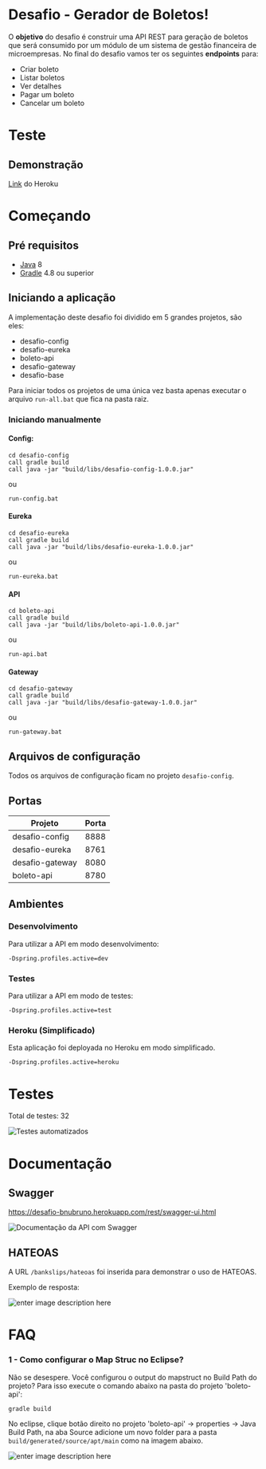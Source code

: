 # Desafio - Gerador de Boletos!

O **objetivo** do desafio é construir uma API REST para geração de boletos que será consumido por
um módulo de um sistema de gestão financeira de microempresas.
No final do desafio vamos ter os seguintes **endpoints** para:

 - Criar boleto
 - Listar boletos
 - Ver detalhes
 - Pagar um boleto
 - Cancelar um boleto

# Teste
 
 
## Demonstração

[Link](https://desafio-bnubruno.herokuapp.com/rest/swagger-ui.html#/bank-slip-endpoint) do Heroku

# Começando

## Pré requisitos
- [Java](https://java.com/pt_BR/download/) 8
- [Gradle](https://gradle.org/) 4.8 ou superior

## Iniciando a aplicação

A implementação deste desafio foi dividido em 5 grandes projetos, são eles:

 - desafio-config
 - desafio-eureka
 - boleto-api
 - desafio-gateway
 - desafio-base

Para iniciar todos os projetos de uma única vez basta apenas executar o arquivo `run-all.bat` que fica na pasta raiz.

### Iniciando manualmente

#### Config:

    cd desafio-config
    call gradle build
    call java -jar "build/libs/desafio-config-1.0.0.jar"

ou

    run-config.bat

#### Eureka

    cd desafio-eureka
    call gradle build
    call java -jar "build/libs/desafio-eureka-1.0.0.jar"
ou

    run-eureka.bat

#### API

    cd boleto-api
    call gradle build
    call java -jar "build/libs/boleto-api-1.0.0.jar"
ou

    run-api.bat

#### Gateway

	cd desafio-gateway
    call gradle build
    call java -jar "build/libs/desafio-gateway-1.0.0.jar"
   ou
   
    run-gateway.bat
    
## Arquivos de configuração

Todos os arquivos de configuração ficam no projeto `desafio-config`.

## Portas

|Projeto| Porta|
|--|--|
| desafio-config | 8888
| desafio-eureka| 8761
| desafio-gateway| 8080
| boleto-api | 8780

## Ambientes

### Desenvolvimento

Para utilizar a API em modo desenvolvimento:

    -Dspring.profiles.active=dev

### Testes

Para utilizar a API em modo de testes:

    -Dspring.profiles.active=test

### Heroku (Simplificado)

Esta aplicação foi deployada no Heroku em modo simplificado.

    -Dspring.profiles.active=heroku

# Testes

Total de testes: 32

![Testes automatizados](https://imagemhost.com.br/images/2018/07/11/image.png)

# Documentação

## Swagger

https://desafio-bnubruno.herokuapp.com/rest/swagger-ui.html

![Documentação da API com Swagger](https://image.ibb.co/hyTiMo/image.png)

## HATEOAS

A URL `/bankslips/hateoas` foi inserida para demonstrar o uso de HATEOAS.

Exemplo de resposta:

![enter image description here](https://image.ibb.co/eQLG7T/image.png)

# FAQ

### 1 - Como configurar o Map Struc no Eclipse?

Não se desespere. Você configurou o output do mapstruct no Build Path do projeto? Para isso execute o comando abaixo na pasta do projeto 'boleto-api':

    gradle build

No eclipse, clique botão direito no projeto 'boleto-api' -> properties -> Java Build Path, na aba Source adicione um novo folder para a pasta `build/generated/source/apt/main` como na imagem abaixo.

![enter image description here](https://image.ibb.co/f0YNXT/image.png)
